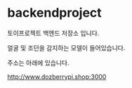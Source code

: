 # backendproject

토이프로젝트 백엔드 저장소 입니다. 

얼굴 및 조던을 감지하는 모델이 들어있습니다.

주소는 아래에 있습니다.

http://www.dozberrypi.shop:3000
